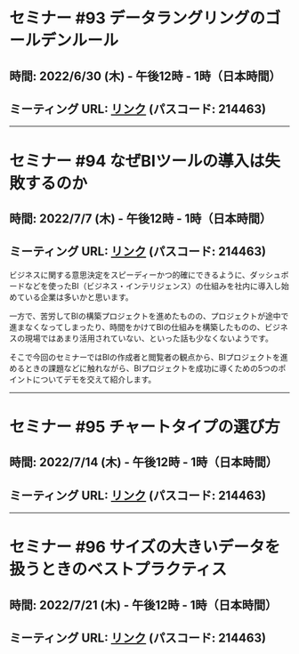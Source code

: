 # セミナー #93 データラングリングのゴールデンルール

## 時間: 2022/6/30 (木) - 午後12時 - 1時（日本時間）

## ミーティング URL: [リンク](https://us02web.zoom.us/j/331585134?pwd=VGVyeXBRWjFMT2hESFdhSU45Z2d0dz09) (パスコード: 214463)

----

# セミナー #94 なぜBIツールの導入は失敗するのか

## 時間: 2022/7/7 (木) - 午後12時 - 1時（日本時間）

## ミーティング URL: [リンク](https://us02web.zoom.us/j/331585134?pwd=VGVyeXBRWjFMT2hESFdhSU45Z2d0dz09) (パスコード: 214463)

ビジネスに関する意思決定をスピーディーかつ的確にできるように、ダッシュボードなどを使ったBI（ビジネス・インテリジェンス）の仕組みを社内に導入し始めている企業は多いかと思います。

一方で、苦労してBIの構築プロジェクトを進めたものの、プロジェクトが途中で進まなくなってしまったり、時間をかけてBIの仕組みを構築したものの、ビジネスの現場ではあまり活用されていない、といった話も少なくないようです。

そこで今回のセミナーではBIの作成者と閲覧者の観点から、BIプロジェクトを進めるときの課題などに触れながら、BIプロジェクトを成功に導くための5つのポイントについてデモを交えて紹介します。

----

# セミナー #95 チャートタイプの選び方

## 時間: 2022/7/14 (木) - 午後12時 - 1時（日本時間）

## ミーティング URL: [リンク](https://us02web.zoom.us/j/331585134?pwd=VGVyeXBRWjFMT2hESFdhSU45Z2d0dz09) (パスコード: 214463)

----

# セミナー #96 サイズの大きいデータを扱うときのベストプラクティス

## 時間: 2022/7/21 (木) - 午後12時 - 1時（日本時間）

## ミーティング URL: [リンク](https://us02web.zoom.us/j/331585134?pwd=VGVyeXBRWjFMT2hESFdhSU45Z2d0dz09) (パスコード: 214463)
